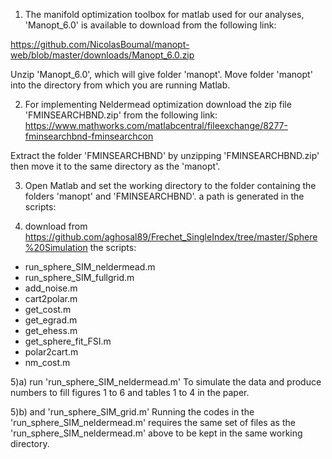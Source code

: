 1) The manifold optimization toolbox for matlab used for our analyses, 'Manopt_6.0' is available to download from the following link:

https://github.com/NicolasBoumal/manopt-web/blob/master/downloads/Manopt_6.0.zip

Unzip 'Manopt_6.0', which will give folder 'manopt'. Move folder 'manopt' into the directory from which you are running Matlab.

2) For implementing Neldermead optimization download the zip file 'FMINSEARCHBND.zip' from the following link:
https://www.mathworks.com/matlabcentral/fileexchange/8277-fminsearchbnd-fminsearchcon

Extract the folder 'FMINSEARCHBND' by unzipping 'FMINSEARCHBND.zip' then move it to the same directory as the 'manopt'. 

3) Open Matlab and set the working directory to the folder containing the folders 'manopt' and 'FMINSEARCHBND'. 
a path is generated in the scripts:

4) download from https://github.com/aghosal89/Frechet_SingleIndex/tree/master/Sphere%20Simulation the scripts:

  - run_sphere_SIM_neldermead.m
  - run_sphere_SIM_fullgrid.m 
  - add_noise.m
  - cart2polar.m
  - get_cost.m
  - get_egrad.m
  - get_ehess.m
  - get_sphere_fit_FSI.m
  - polar2cart.m
  - nm_cost.m

5)a) run 'run_sphere_SIM_neldermead.m' 
To simulate the data and produce numbers to fill figures 1 to 6 and tables 1 to 4 in the paper. 

5)b) and 'run_sphere_SIM_grid.m'
Running the codes in the 'run_sphere_SIM_neldermead.m' requires the same set of files as the 'run_sphere_SIM_neldermead.m' above to be kept in the same working directory. 
